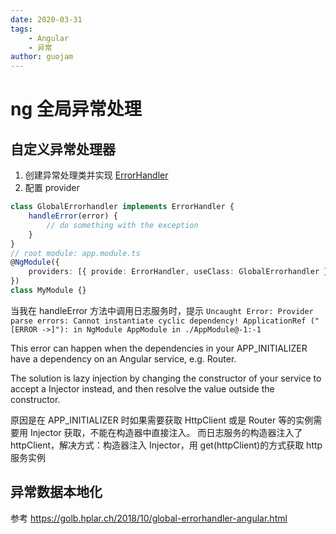 ```yaml
---
date: 2020-03-31
tags:
    - Angular
    - 异常
author: guojam
---
```


# ng 全局异常处理

## 自定义异常处理器

1. 创建异常处理类并实现 [ErrorHandler](https://angular.io/api/core/ErrorHandler)
2. 配置 provider

```ts
class GlobalErrorhandler implements ErrorHandler {
    handleError(error) {
        // do something with the exception
    }
}
// root module: app.module.ts
@NgModule({
    providers: [{ provide: ErrorHandler, useClass: GlobalErrorhandler }]
})
class MyModule {}
```

当我在 handleError 方法中调用日志服务时，提示
`Uncaught Error: Provider parse errors: Cannot instantiate cyclic dependency! ApplicationRef ("[ERROR ->]"): in NgModule AppModule in ./AppModule@-1:-1`

This error can happen when the dependencies in your APP_INITIALIZER have a dependency on an Angular service, e.g. Router.

The solution is lazy injection by changing the constructor of your service to accept a Injector instead, and then resolve the value outside the constructor.

原因是在 APP_INITIALIZER 时如果需要获取 HttpClient 或是 Router 等的实例需要用 Injector 获取，不能在构造器中直接注入。
而日志服务的构造器注入了 httpClient，解决方式：构造器注入 Injector，用 get(httpClient)的方式获取 http 服务实例

## 异常数据本地化

参考
https://golb.hplar.ch/2018/10/global-errorhandler-angular.html
